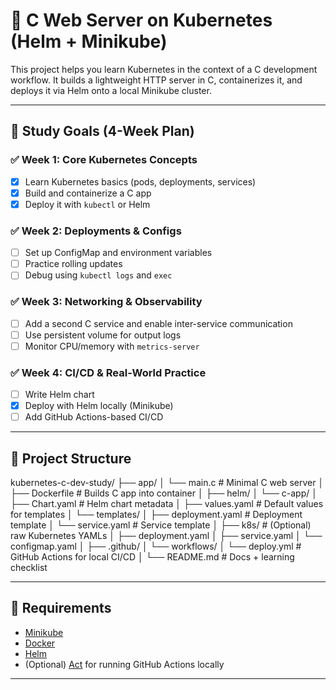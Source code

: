 # 🚀 C Web Server on Kubernetes (Helm + Minikube)

This project helps you learn Kubernetes in the context of a C development workflow. It builds a lightweight HTTP server in C, containerizes it, and deploys it via Helm onto a local Minikube cluster.

---

## 🧠 Study Goals (4-Week Plan)

### ✅ Week 1: Core Kubernetes Concepts
- [x] Learn Kubernetes basics (pods, deployments, services)
- [x] Build and containerize a C app
- [x] Deploy it with `kubectl` or Helm

### ✅ Week 2: Deployments & Configs
- [ ] Set up ConfigMap and environment variables
- [ ] Practice rolling updates
- [ ] Debug using `kubectl logs` and `exec`

### ✅ Week 3: Networking & Observability
- [ ] Add a second C service and enable inter-service communication
- [ ] Use persistent volume for output logs
- [ ] Monitor CPU/memory with `metrics-server`

### ✅ Week 4: CI/CD & Real-World Practice
- [ ] Write Helm chart
- [x] Deploy with Helm locally (Minikube)
- [ ] Add GitHub Actions-based CI/CD

---

## 📂 Project Structure
kubernetes-c-dev-study/
├── app/
│   └── main.c                  # Minimal C web server
│
├── Dockerfile                  # Builds C app into container
│
├── helm/
│   └── c-app/
│       ├── Chart.yaml          # Helm chart metadata
│       ├── values.yaml         # Default values for templates
│       └── templates/
│           ├── deployment.yaml # Deployment template
│           └── service.yaml    # Service template
│
├── k8s/                        # (Optional) raw Kubernetes YAMLs
│   ├── deployment.yaml
│   ├── service.yaml
│   └── configmap.yaml
│
├── .github/
│   └── workflows/
│       └── deploy.yml          # GitHub Actions for local CI/CD
│
└── README.md                   # Docs + learning checklist



---

## 🔧 Requirements

- [Minikube](https://minikube.sigs.k8s.io/)
- [Docker](https://docs.docker.com/get-docker/)
- [Helm](https://helm.sh/)
- (Optional) [Act](https://github.com/nektos/act) for running GitHub Actions locally

---
